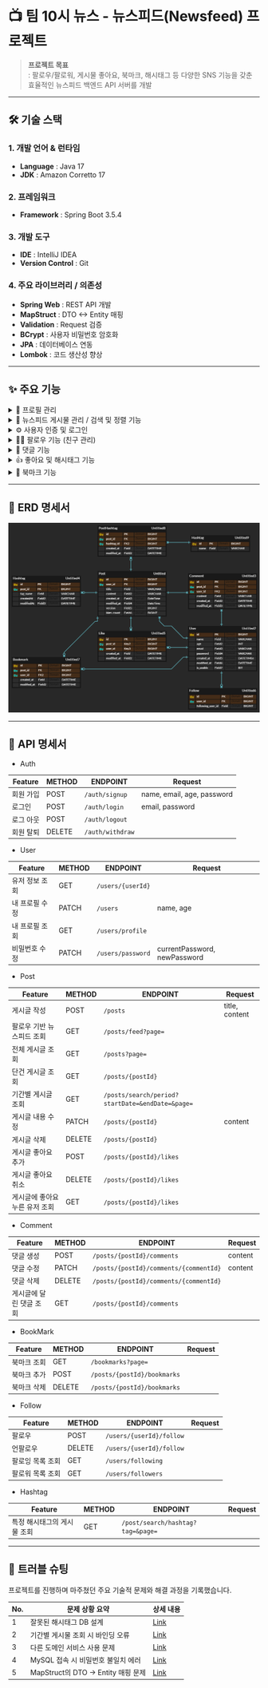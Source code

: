 # 📺 팀 10시 뉴스 - 뉴스피드(Newsfeed) 프로젝트

> **프로젝트 목표**  
> : 팔로우/팔로워, 게시물 좋아요, 북마크, 해시태그 등 다양한 SNS 기능을 갖춘 효율적인 뉴스피드 백엔드 API 서버를 개발

---

## 🛠️ 기술 스택

### 1. 개발 언어 & 런타임
- **Language** : Java 17
- **JDK** : Amazon Corretto 17

### 2. 프레임워크
- **Framework** : Spring Boot 3.5.4

### 3. 개발 도구
- **IDE** : IntelliJ IDEA
- **Version Control** : Git

### 4. 주요 라이브러리 / 의존성
- **Spring Web** : REST API 개발
- **MapStruct** : DTO <-> Entity 매핑
- **Validation** : Request 검증
- **BCrypt** : 사용자 비밀번호 암호화
- **JPA** : 데이터베이스 연동
- **Lombok** : 코드 생산성 향상

---

## ✨ 주요 기능

<details>
<summary>👤 프로필 관리</summary>

- 프로필 조회 기능: 다른 사용자의 프로필 조회 / 내 프로필 조회
- 프로필 수정 기능: 로그인한 사용자가 자신의 정보 수정
- 비밀번호 수정 기능: 현재 비밀번호를 정확히 입력해야만 새 비밀번호 변경
</details>

<details>
<summary>📄 뉴스피드 게시물 관리 / 검색 및 정렬 기능</summary>

- 게시물 작성, 조회, 수정, 삭제 기능
    - 게시물 수정, 삭제: 본인만 가능
    - 게시물 조회: 생성일자 기준 내림차순 정렬 / 10개씩 페이지네이션
    - 기간별 게시물 조회: 시작 날짜와 마지막 날짜를 골라 해당 날짜에 작성된 게시물 조회
</details>

<details>
<summary>⚙ 사용자 인증 및 로그인</summary>

- 회원가입 기능
    - 사용자 아이디: 이메일 형식
    - 비밀번호: BCrypt 로 인코딩
- 회원탈퇴 기능
    - 탈퇴 처리 시 비밀번호 확인 후 일치할 때 탈퇴 처리
    - 탈퇴한 사용자 아이디 재사용 및 복구 불가
- 로그인 기능
    - Session 기반 인증 처리
</details>

<details>
<summary>🙋‍♀️ 팔로우 기능 (친구 관리)</summary>

- 팔로우: 특정 사용자를 팔로우
- 언팔로우: 특정 사용자를 언팔로우
- 팔로우/팔로잉 목록 조회: 내가 팔로잉 한 사용자 / 나를 팔로우 한 사용자 조회
- 팔로우 기반 뉴스피드 조회: 내가 팔로우 하고 있는 사용자의 게시물 조회
</details>

<details>
<summary>💬 댓글 기능</summary>

- 댓글 작성, 조회, 수정, 삭제 기능
    - 댓글 수정, 삭제: 댓글 작성한 본인 또는 해당 댓글이 달린 게시글의 작성자만 가능
</details>

<details>
<summary>👍 좋아요 및 해시태그 기능 </summary>

- 댓글 작성, 조회, 수정, 삭제 기능
    - 댓글 수정, 삭제: 댓글 작성한 본인 또는 해당 댓글이 달린 게시글의 작성자만 가능
</details>

<details>
<summary>📕 북마크 기능</summary>

- 북마크 추가 / 삭제 / 조회 기능
    - 추가 및 삭제: 사용자는 원하는 게시물에 북마크를 추가하거나 삭제
    - 조회: 본인이 북마크한 게시물 조회 (10개씩 표시)
</details>

---

## 📜 ERD 명세서

![ERD](/.github/assets/ERD_img.png)

---

## 📄 API 명세서

- Auth

| Feature | METHOD | ENDPOINT         | Request                    |
|---------|--------|------------------|----------------------------|
| 회원 가입   | POST   | `/auth/signup`   | name, email, age, password |
| 로그인     | POST   | `/auth/login`    | email, password            |
| 로그 아웃   | POST   | `/auth/logout`   |                            |
| 회원 탈퇴   | DELETE | `/auth/withdraw` |                            |

- User

| Feature  | METHOD | ENDPOINT          | Request                      |
|----------|--------|-------------------|------------------------------|
| 유저 정보 조회 | GET    | `/users/{userId}` |                              |
| 내 프로필 수정 | PATCH  | `/users`          | name, age                    |
| 내 프로필 조회 | GET    | `/users/profile`  |                              |
| 비밀번호 수정  | PATCH  | `/users/password` | currentPassword, newPassword |

- Post

| Feature           | METHOD | ENDPOINT                                         | Request        |
|-------------------|--------|--------------------------------------------------|----------------|
| 게시글 작성            | POST   | `/posts`                                         | title, content |
| 팔로우 기반 뉴스피드 조회    | GET    | `/posts/feed?page=`                              |                |
| 전체 게시글 조회         | GET    | `/posts?page=`                                   |                |
| 단건 게시글 조회         | GET    | `/posts/{postId}`                                |                |
| 기간별 게시글 조회        | GET    | `/posts/search/period?startDate=&endDate=&page=` |                | 
| 게시글 내용 수정         | PATCH  | `/posts/{postId}`                                | content        |
| 게시글 삭제            | DELETE | `/posts/{postId}`                                |                |
| 게시글 좋아요 추가        | POST   | `/posts/{postId}/likes`                          |                |
| 게시글 좋아요 취소        | DELETE | `/posts/{postId}/likes`                          |                |
| 게시글에 좋아요 누른 유저 조회 | GET    | `/posts/{postId}/likes`                          |                |

- Comment

| Feature       | METHOD | ENDPOINT                               | Request |
|---------------|--------|----------------------------------------|---------|
| 댓글 생성         | POST   | `/posts/{postId}/comments`             | content |
| 댓글 수정         | PATCH  | `/posts/{postId}/comments/{commentId}` | content |
| 댓글 삭제         | DELETE | `/posts/{postId}/comments/{commentId}` |         |
| 게시글에 달린 댓글 조회 | GET    | `/posts/{postId}/comments`             |         |

- BookMark

| Feature | METHOD | ENDPOINT                    | Request |
|---------|--------|-----------------------------|---------|
| 북마크 조회  | GET    | `/bookmarks?page=`          |         | 
| 북마크 추가  | POST   | `/posts/{postId}/bookmarks` |         | 
| 북마크 삭제  | DELETE | `/posts/{postId}/bookmarks` |         |

- Follow

| Feature   | METHOD  | ENDPOINT                 | Request |
|-----------|---------|--------------------------|---------|
| 팔로우       | POST	   | `/users/{userId}/follow` |         | 
| 언팔로우      | DELETE	 | `/users/{userId}/follow` |         | 
| 팔로잉 목록 조회 | GET	    | `/users/following`       |         | 
| 팔로워 목록 조회 | GET	    | `/users/followers`       |         |

- Hashtag

| Feature         | METHOD | ENDPOINT                          | Request |
|-----------------|--------|-----------------------------------|---------|
| 특정 해시태그의 게시물 조회 | GET    | `/post/search/hashtag?tag=&page=` |         |

---

## 📍 트러블 슈팅

프로젝트를 진행하며 마주쳤던 주요 기술적 문제와 해결 과정을 기록했습니다.

| No. | 문제 상황 요약 |  상세 내용 |
|-----|----------------|--------------|
| 1 | 잘못된 해시태그 DB 설계 | [Link](https://www.notion.so/DB-2575c36cb0a280b0a36bc98960de24c9) |
| 2 | 기간별 게시물 조회 시 바인딩 오류 | [Link](https://www.notion.so/2575c36cb0a2804bb61acf7acf0017ac) |
| 3 | 다른 도메인 서비스 사용 문제 | [Link](https://www.notion.so/2575c36cb0a280f58fb6ef62ade95c2d) |
| 4 | MySQL 접속 시 비밀번호 불일치 에러 |  [Link](https://www.notion.so/MySQL-2575c36cb0a280b8b7a7f1a0060beca8) |
| 5 | MapStruct의 DTO → Entity 매핑 문제 |  [Link](https://www.notion.so/DTO-Entity-2575c36cb0a28011ad48c7deaa7b0aae) |


